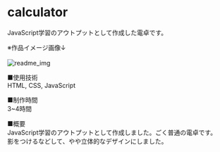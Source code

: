 # calculator
JavaScript学習のアウトプットとして作成した電卓です。



※作品イメージ画像↓<br>
<br>
![readme_img](https://github.com/yamabukiruri/calculator/assets/112258108/2817e170-0fc0-4921-8056-d8c2920e6532)


■使用技術<br>
HTML, CSS, JavaScript

■制作時間<br>
3~4時間

■概要<br>
JavaScript学習のアウトプットとして作成しました。ごく普通の電卓です。<br>
影をつけるなどして、やや立体的なデザインにしました。
